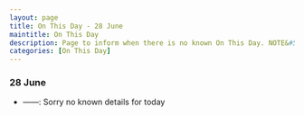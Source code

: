 ```yaml
---
layout: page
title: On This Day - 28 June
maintitle: On This Day
description: Page to inform when there is no known On This Day. NOTE&#58; There may still be comments.
categories: [On This Day]
---
```


### 28 June
* ——: Sorry no known details for today

